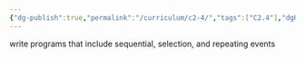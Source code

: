 ```yaml
---
{"dg-publish":true,"permalink":"/curriculum/c2-4/","tags":["C2.4"],"dgHomeLink":false}
---
```


write programs that include sequential, selection, and repeating events